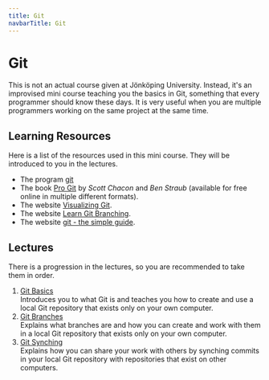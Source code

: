 ```yaml
---
title: Git
navbarTitle: Git
---
```

# Git
This is not an actual course given at Jönköping University. Instead, it's an improvised mini course teaching you the basics in Git, something that every programmer should know these days. It is very useful when you are multiple programmers working on the same project at the same time.

## Learning Resources
Here is a list of the resources used in this mini course. They will be introduced to you in the lectures.

* The program [git](https://git-scm.com/)
* The book [Pro Git](https://git-scm.com/book/en/v2) by *Scott Chacon* and *Ben Straub* (available for free online in multiple different formats).
* The website [Visualizing Git](http://git-school.github.io/visualizing-git/).
* The website [Learn Git Branching](https://learngitbranching.js.org/).
* The website [git - the simple guide](https://rogerdudler.github.io/git-guide/).

## Lectures
There is a progression in the lectures, so you are recommended to take them in order.
1. [Git Basics](../../lectures/git-basics)<br>
   Introduces you to what Git is and teaches you how to create and use a local Git repository that exists only on your own computer.
2. [Git Branches](../../lectures/git-branches)<br>
   Explains what branches are and how you can create and work with them in a local Git repository that exists only on your own computer.
3. [Git Synching](../../lectures/git-synching)<br>
   Explains how you can share your work with others by synching commits in your local Git repository with repositories that exist on other computers.
